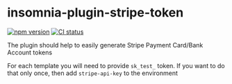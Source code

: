 # insomnia-plugin-stripe-token
[![npm version](https://badgen.net/npm/v/insomnia-plugin-stripe-token)](https://npm.im/insomnia-plugin-stripe-token) [![CI status](https://github.com/sturss/insomnia-plugin-stripe-token/workflows/CI/badge.svg)](https://github.com/sturss22/insomnia-plugin-stripe-token/actions)

The plugin should help to easily generate Stripe Payment Card/Bank Account tokens

For each template you will need to provide `sk_test_` token. If you want to do that only once, then add `stripe-api-key` to the environment